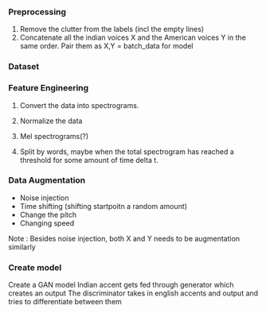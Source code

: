 ### Preprocessing 
 1. Remove the clutter from the labels (incl the empty lines)
 2. Concatenate all the indian voices X and the American voices Y in the same order. Pair them as X,Y = batch_data for model

###  Dataset


### Feature Engineering
1. Convert the data into spectrograms.

2. Normalize the data

3. Mel spectrograms(?)

4. Split by words, maybe when the total spectrogram has reached a threshold for some amount of time delta t.

### Data Augmentation
* Noise injection
* Time shifting (shifting startpoitn a random amount)
* Change the pitch
* Changing speed


Note : Besides noise injection, both X and Y needs to be augmentation similarly


### Create model
Create a GAN model
Indian accent gets fed through generator which creates an output
The discriminator takes in english accents and output and tries to differentiate between them

